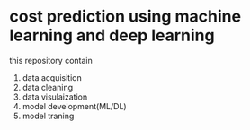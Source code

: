 # cost prediction using machine learning and deep learning
this repository contain
1. data acquisition
2. data cleaning
3. data visulaization 
4. model development(ML/DL)
5. model traning
